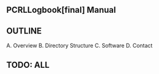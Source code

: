 PCRLLogbook[final] Manual 
-------------------

## OUTLINE 
A. Overview
B. Directory Structure
C. Software 
D. Contact 

## TODO: ALL
